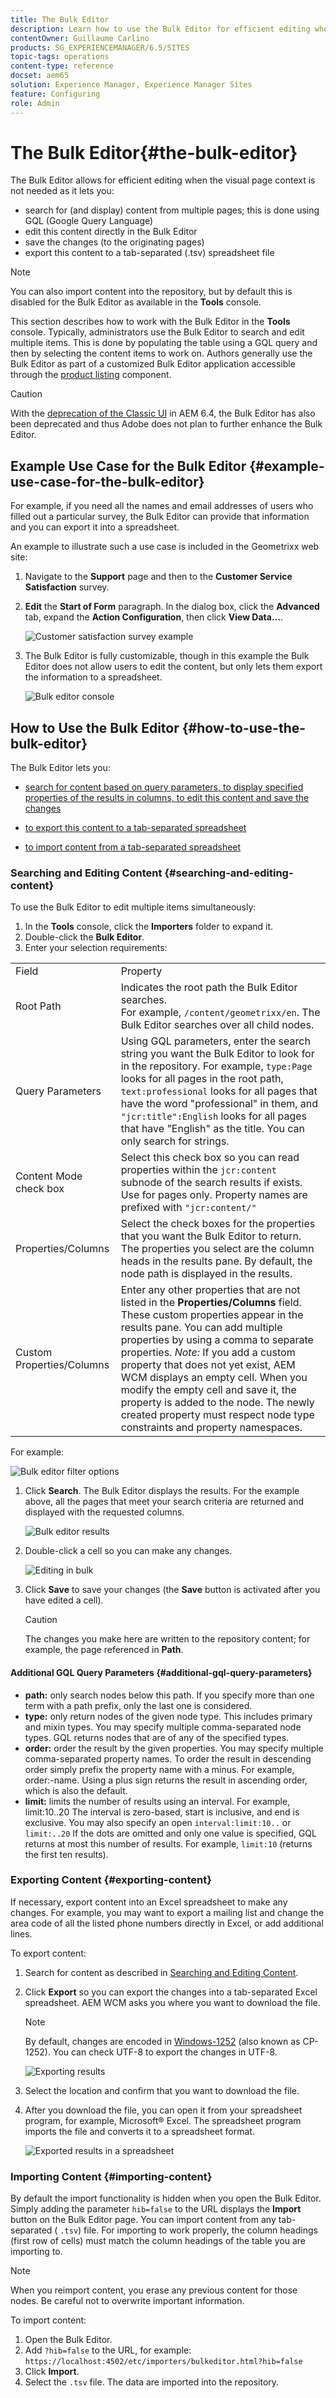 ```yaml
---
title: The Bulk Editor
description: Learn how to use the Bulk Editor for efficient editing when the visual page context is not needed.
contentOwner: Guillaume Carlino
products: SG_EXPERIENCEMANAGER/6.5/SITES
topic-tags: operations
content-type: reference
docset: aem65
solution: Experience Manager, Experience Manager Sites
feature: Configuring
role: Admin
---
```


# The Bulk Editor{#the-bulk-editor}

The Bulk Editor allows for efficient editing when the visual page context is not needed as it lets you:

* search for (and display) content from multiple pages; this is done using GQL (Google Query Language)
* edit this content directly in the Bulk Editor
* save the changes (to the originating pages)
* export this content to a tab-separated (.tsv) spreadsheet file

>[!NOTE]
>
>You can also import content into the repository, but by default this is disabled for the Bulk Editor as available in the **Tools** console.

This section describes how to work with the Bulk Editor in the **Tools** console. Typically, administrators use the Bulk Editor to search and edit multiple items. This is done by populating the table using a GQL query and then by selecting the content items to work on. Authors generally use the Bulk Editor as part of a customized Bulk Editor application accessible through the [product listing](/help/sites-authoring/default-components.md#productlist) component.

>[!CAUTION]
>
>With the [deprecation of the Classic UI](/help/release-notes/deprecated-removed-features.md) in AEM 6.4, the Bulk Editor has also been deprecated and thus Adobe does not plan to further enhance the Bulk Editor.

## Example Use Case for the Bulk Editor {#example-use-case-for-the-bulk-editor}

For example, if you need all the names and email addresses of users who filled out a particular survey, the Bulk Editor can provide that information and you can export it into a spreadsheet.

An example to illustrate such a use case is included in the Geometrixx web site:

1. Navigate to the **Support** page and then to the **Customer Service Satisfaction** survey.
1. **Edit** the **Start of Form** paragraph. In the dialog box, click the **Advanced** tab, expand the **Action Configuration**, then click **View Data...**.

   ![Customer satisfaction survey example](assets/custsatsurvey.png)

1. The Bulk Editor is fully customizable, though in this example the Bulk Editor does not allow users to edit the content, but only lets them export the information to a spreadsheet.

   ![Bulk editor console](assets/bulkeditor.png)

## How to Use the Bulk Editor {#how-to-use-the-bulk-editor}

The Bulk Editor lets you:

* [search for content based on query parameters, to display specified properties of the results in columns, to edit this content and save the changes](#searching-and-editing-content)
* [to export this content to a tab-separated spreadsheet](#exporting-content)

* [to import content from a tab-separated spreadsheet](#importing-content)

### Searching and Editing Content {#searching-and-editing-content}

To use the Bulk Editor to edit multiple items simultaneously:

1. In the **Tools** console, click the **Importers** folder to expand it.
1. Double-click the **Bulk Editor**.
1. Enter your selection requirements:

<table>
 <tbody>
  <tr>
   <td>Field</td>
   <td>Property</td>
  </tr>
  <tr>
   <td>Root Path</td>
   <td>Indicates the root path the Bulk Editor searches.<br /> For example, <code>/content/geometrixx/en</code>. The Bulk Editor searches over all child nodes.</td>
  </tr>
  <tr>
   <td>Query Parameters</td>
   <td>Using GQL parameters, enter the search string you want the Bulk Editor to look for in the repository. For example, <code>type:Page</code> looks for all pages in the root path, <code>text:professional</code> looks for all pages that have the word "professional" in them, and <code>"jcr:title":English</code> looks for all pages that have "English" as the title. You can only search for strings.</td>
  </tr>
  <tr>
   <td>Content Mode check box</td>
   <td>Select this check box so you can read properties within the <code>jcr:content</code> subnode of the search results if exists. Use for pages only. Property names are prefixed with <code>"jcr:content/"</code></td>
  </tr>
  <tr>
   <td>Properties/Columns</td>
   <td>Select the check boxes for the properties that you want the Bulk Editor to return. The properties you select are the column heads in the results pane. By default, the node path is displayed in the results.</td>
  </tr>
  <tr>
   <td>Custom Properties/Columns</td>
   <td>Enter any other properties that are not listed in the <strong>Properties/Columns</strong> field. These custom properties appear in the results pane. You can add multiple properties by using a comma to separate properties. <i>Note:</i> If you add a custom property that does not yet exist, AEM WCM displays an empty cell. When you modify the empty cell and save it, the property is added to the node. The newly created property must respect node type constraints and property namespaces.</td>
  </tr>
 </tbody>
</table>

   For example:

   ![Bulk editor filter options](assets/searchfilter.png)

1. Click **Search**. The Bulk Editor displays the results.
   For the example above, all the pages that meet your search criteria are returned and displayed with the requested columns.

   ![Bulk editor results](assets/chlimage_1-39.png)

1. Double-click a cell so you can make any changes.

   ![Editing in bulk](assets/srchresultedit.png)

1. Click **Save** to save your changes (the **Save** button is activated after you have edited a cell).

   >[!CAUTION]
   >
   >The changes you make here are written to the repository content; for example, the page referenced in **Path**.

#### Additional GQL Query Parameters {#additional-gql-query-parameters}

* **path:** only search nodes below this path. If you specify more than one term with a path prefix, only the last one is considered.
* **type:** only return nodes of the given node type. This includes primary and mixin types. You may specify multiple comma-separated node types. GQL returns nodes that are of any of the specified types.
* **order:** order the result by the given properties. You may specify multiple comma-separated property names. To order the result in descending order simply prefix the property name with a minus. For example, order:-name. Using a plus sign returns the result in ascending order, which is also the default.
* **limit:** limits the number of results using an interval. For example, limit:10..20 The interval is zero-based, start is inclusive, and end is exclusive. You may also specify an open `interval:limit:10..` or `limit:..20` 
If the dots are omitted and only one value is specified, GQL returns at most this number of results. For example, `limit:10` (returns the first ten results).

### Exporting Content {#exporting-content}

If necessary, export content into an Excel spreadsheet to make any changes. For example, you may want to export a mailing list and change the area code of all the listed phone numbers directly in Excel, or add additional lines.

To export content:

1. Search for content as described in [Searching and Editing Content](#searching-and-editing-content).
1. Click **Export** so you can export the changes into a tab-separated Excel spreadsheet. AEM WCM asks you where you want to download the file.

   >[!NOTE]
   >
   >By default, changes are encoded in [Windows-1252](https://en.wikipedia.org/wiki/Windows-1252) (also known as CP-1252). You can check UTF-8 to export the changes in UTF-8.

   ![Exporting results](assets/srchrsesultexport.png)

1. Select the location and confirm that you want to download the file.
1. After you download the file, you can open it from your spreadsheet program, for example, Microsoft&reg; Excel. The spreadsheet program imports the file and converts it to a spreadsheet format.

   ![Exported results in a spreadsheet](assets/exportinexcel.png)

### Importing Content {#importing-content}

By default the import functionality is hidden when you open the Bulk Editor. Simply adding the parameter `hib=false` to the URL displays the **Import** button on the Bulk Editor page. You can import content from any tab-separated ( `.tsv`) file. For importing to work properly, the column headings (first row of cells) must match the column headings of the table you are importing to.

>[!NOTE]
>
>When you reimport content, you erase any previous content for those nodes. Be careful not to overwrite important information.

To import content:

1. Open the Bulk Editor.
1. Add `?hib=false` to the URL, for example:
   `https://localhost:4502/etc/importers/bulkeditor.html?hib=false`
1. Click **Import**.
1. Select the `.tsv` file. The data are imported into the repository.

